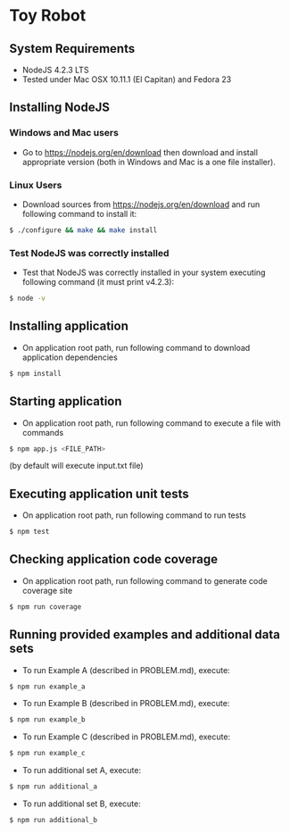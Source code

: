 # Toy Robot

## System Requirements
* NodeJS 4.2.3 LTS
* Tested under Mac OSX 10.11.1 (El Capitan) and Fedora 23

## Installing NodeJS

### Windows and Mac users
* Go to https://nodejs.org/en/download then download and install appropriate version (both in Windows and Mac is a one file installer).

### Linux Users
* Download sources from https://nodejs.org/en/download and run following command to install it:
```sh
$ ./configure && make && make install
```

### Test NodeJS was correctly installed

* Test that NodeJS was correctly installed in your system executing following
  command (it must print v4.2.3):
```sh
$ node -v
```  

## Installing application


* On application root path, run following command to download application dependencies
```sh
$ npm install
```

## Starting application

* On application root path, run following command to execute a file with commands
```sh
$ npm app.js <FILE_PATH>
```
(by default will execute input.txt file)


## Executing application unit tests

* On application root path, run following command to run tests
```sh
$ npm test
```

## Checking application code coverage

* On application root path, run following command to generate code coverage site
```sh
$ npm run coverage
```

## Running provided examples and additional data sets

* To run Example A (described in PROBLEM.md), execute:
```sh
$ npm run example_a
```

* To run Example B (described in PROBLEM.md), execute:
```sh
$ npm run example_b
```

* To run Example C (described in PROBLEM.md), execute:
```sh
$ npm run example_c
```

* To run additional set A, execute:
```sh
$ npm run additional_a
```

* To run additional set B, execute:
```sh
$ npm run additional_b
```